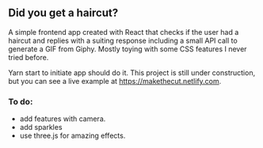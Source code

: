 ## Did you get a haircut?

A simple frontend app created with React that checks if the user had a haircut and replies with a suiting response including a small API call to generate a GIF from Giphy. 
Mostly toying with some CSS features I never tried before. 

Yarn start to initiate app should do it. This project is still under construction, but you can see a live example at https://makethecut.netlify.com.

### To do: 
- add features with camera.
- add sparkles
- use three.js for amazing effects.
